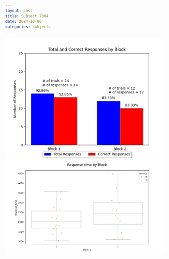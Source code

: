```yaml
---
layout: post
title: Subject 7004
date: 2024-10-06
categories: subjects
---
```


![](data/7004/run-5/7004_ATS_responses.png)
![](data/7004/run-5/7004_ATS_rt.png)
